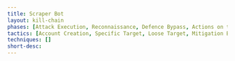 ```yaml
---
title: Scraper Bot
layout: kill-chain
phases: [Attack Execution, Reconnaissance, Defence Bypass, Actions on the Objective]
tactics: [Account Creation, Specific Target, Loose Target, Mitigation Bypass, Human Emulation, Proxying, Exfiltration]
techniques: []
short-desc: 
---
```


